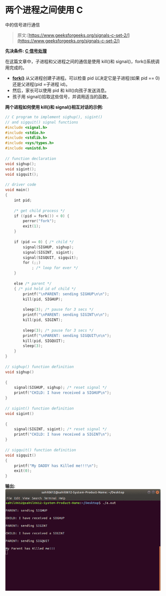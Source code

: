 # 两个进程之间使用 C

中的信号进行通信

> 原文:[https://www.geeksforgeeks.org/signals-c-set-2/](https://www.geeksforgeeks.org/signals-c-set-2/)

**先决条件:** [**C 信号处理**](https://www.geeksforgeeks.org/signals-c-language/)

在这篇文章中，子进程和父进程之间的通信是使用 kill()和 signal()，fork()系统调用完成的。

*   **[fork()](https://www.geeksforgeeks.org/fork-system-call/)** 从父进程创建子进程。可以检查 pid 以决定它是子进程(如果 pid == 0)还是父进程(pid =子进程 id)。
*   然后，家长可以使用 pid 和 kill()向孩子发送消息。
*   孩子用 signal()拾取这些信号，并调用适当的函数。

**两个进程如何使用 kill()和 signal()相互对话的示例:**

```cpp
// C program to implement sighup(), sigint()
// and sigquit() signal functions
#include <signal.h>
#include <stdio.h>
#include <stdlib.h>
#include <sys/types.h>
#include <unistd.h>

// function declaration
void sighup();
void sigint();
void sigquit();

// driver code
void main()
{
    int pid;

    /* get child process */
    if ((pid = fork()) < 0) {
        perror("fork");
        exit(1);
    }

    if (pid == 0) { /* child */
        signal(SIGHUP, sighup);
        signal(SIGINT, sigint);
        signal(SIGQUIT, sigquit);
        for (;;)
            ; /* loop for ever */
    }

    else /* parent */
    { /* pid hold id of child */
        printf("\nPARENT: sending SIGHUP\n\n");
        kill(pid, SIGHUP);

        sleep(3); /* pause for 3 secs */
        printf("\nPARENT: sending SIGINT\n\n");
        kill(pid, SIGINT);

        sleep(3); /* pause for 3 secs */
        printf("\nPARENT: sending SIGQUIT\n\n");
        kill(pid, SIGQUIT);
        sleep(3);
    }
}

// sighup() function definition
void sighup()

{
    signal(SIGHUP, sighup); /* reset signal */
    printf("CHILD: I have received a SIGHUP\n");
}

// sigint() function definition
void sigint()

{
    signal(SIGINT, sigint); /* reset signal */
    printf("CHILD: I have received a SIGINT\n");
}

// sigquit() function definition
void sigquit()
{
    printf("My DADDY has Killed me!!!\n");
    exit(0);
}
```

**输出:**
![](img/1c9ab8bc1e6bc4ba4317e929456b945c.png)